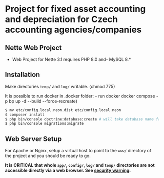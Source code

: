 
Project for fixed asset accounting and depreciation for Czech accounting agencies/companies
=================

Nette Web Project
-------

- Web Project for Nette 3.1 requires PHP 8.0 and- MySQL 8.*

Installation
------------

Make directories `temp/` and `log/` writable. (chmod 775)

It is possible to run docker in .docker folder:
    - run docker docker compose -p bp up -d --build --force-recreate)


```bash
$ mv etc/config.local.neon.dist etc/config.local.neon
$ composer install
$ php bin/console doctrine:database:create # will take database name from config file
$ php bin/console migrations:migrate
```

Web Server Setup
----------------

For Apache or Nginx, setup a virtual host to point to the `www/` directory of the project and you
should be ready to go.

**It is CRITICAL that whole `app/`, `config/`, `log/` and `temp/` directories are not accessible directly
via a web browser. See [security warning](https://nette.org/security-warning).**
